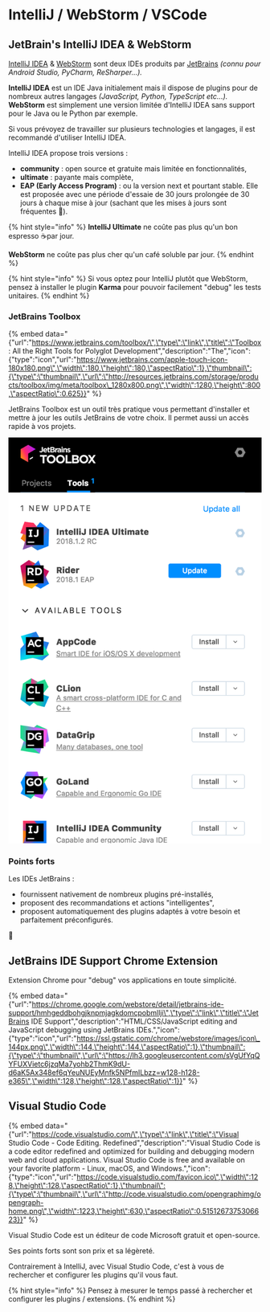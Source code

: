 # IntelliJ / WebStorm / VSCode

## JetBrain's IntelliJ IDEA & WebStorm

[IntelliJ IDEA](https://www.jetbrains.com/idea/) & [WebStorm](https://www.jetbrains.com/webstorm/) sont deux IDEs produits par [JetBrains](https://www.jetbrains.com/) _\(connu pour Android Studio, PyCharm, ReSharper...\)._

**IntelliJ IDEA** est un IDE Java initialement mais il dispose de plugins pour de nombreux autres langages _\(JavaScript, Python, TypeScript etc...\)._  
**WebStorm** est simplement une version limitée d'IntelliJ IDEA sans support pour le Java ou le Python par exemple.

Si vous prévoyez de travailler sur plusieurs technologies et langages, il est recommandé d'utiliser IntelliJ IDEA.

IntelliJ IDEA propose trois versions :

* **community** : open source et gratuite mais limitée en fonctionnalités,
* **ultimate** : payante mais complète,
* **EAP \(Early Access Program\)** : ou la version next et pourtant stable. Elle est proposée avec une période d'essaie de 30 jours prolongée de 30 jours à chaque mise à jour \(sachant que les mises à jours sont fréquentes 🎉\).

{% hint style="info" %}
**IntelliJ Ultimate** ne coûte pas plus qu'un bon espresso ☕️par jour.

**WebStorm** ne coûte pas plus cher qu'un café soluble par jour.
{% endhint %}

{% hint style="info" %}
Si vous optez pour IntelliJ plutôt que WebStorm, pensez à installer le plugin **Karma** pour pouvoir facilement "debug" les tests unitaires.
{% endhint %}

### JetBrains Toolbox

{% embed data="{\"url\":\"https://www.jetbrains.com/toolbox/\",\"type\":\"link\",\"title\":\"Toolbox: All the Right Tools for Polyglot Development\",\"description\":\"The\",\"icon\":{\"type\":\"icon\",\"url\":\"https://www.jetbrains.com/apple-touch-icon-180x180.png\",\"width\":180,\"height\":180,\"aspectRatio\":1},\"thumbnail\":{\"type\":\"thumbnail\",\"url\":\"http://resources.jetbrains.com/storage/products/toolbox/img/meta/toolbox\_1280x800.png\",\"width\":1280,\"height\":800,\"aspectRatio\":0.625}}" %}

JetBrains Toolbox est un outil très pratique vous permettant d'installer et mettre à jour les outils JetBrains de votre choix. Il permet aussi un accès rapide à vos projets.

![JetBrains Toolbox](../.gitbook/assets/jetbrains-toolbox.png)

### Points forts

Les IDEs JetBrains :

* fournissent nativement de nombreux plugins pré-installés,
* proposent des recommandations et actions "intelligentes",
* proposent automatiquement des plugins adaptés à votre besoin et parfaitement préconfigurés.



## JetBrains IDE Support Chrome Extension

Extension Chrome pour "debug" vos applications en toute simplicité.

{% embed data="{\"url\":\"https://chrome.google.com/webstore/detail/jetbrains-ide-support/hmhgeddbohgjknpmjagkdomcpobmllji\",\"type\":\"link\",\"title\":\"JetBrains IDE Support\",\"description\":\"HTML/CSS/JavaScript editing and JavaScript debugging using JetBrains IDEs.\",\"icon\":{\"type\":\"icon\",\"url\":\"https://ssl.gstatic.com/chrome/webstore/images/icon\_144px.png\",\"width\":144,\"height\":144,\"aspectRatio\":1},\"thumbnail\":{\"type\":\"thumbnail\",\"url\":\"https://lh3.googleusercontent.com/sVgUfYqQYFUXVietc6jzqMa7yohb2ThmK9dU-d6aK5Ax348ef6qYeuNUEyMnfk5NPfmILbzz=w128-h128-e365\",\"width\":128,\"height\":128,\"aspectRatio\":1}}" %}

## Visual Studio Code

{% embed data="{\"url\":\"https://code.visualstudio.com/\",\"type\":\"link\",\"title\":\"Visual Studio Code - Code Editing. Redefined\",\"description\":\"Visual Studio Code is a code editor redefined and optimized for building and debugging modern web and cloud applications.  Visual Studio Code is free and available on your favorite platform - Linux, macOS, and Windows.\",\"icon\":{\"type\":\"icon\",\"url\":\"https://code.visualstudio.com/favicon.ico\",\"width\":128,\"height\":128,\"aspectRatio\":1},\"thumbnail\":{\"type\":\"thumbnail\",\"url\":\"http://code.visualstudio.com/opengraphimg/opengraph-home.png\",\"width\":1223,\"height\":630,\"aspectRatio\":0.5151267375306623}}" %}

Visual Studio Code est un éditeur de code Microsoft gratuit et open-source.

Ses points forts sont son prix et sa légèreté.

Contrairement à IntelliJ, avec Visual Studio Code, c'est à vous de rechercher et configurer les plugins qu'il vous faut.

{% hint style="info" %}
Pensez à mesurer le temps passé à rechercher et configurer les plugins / extensions.
{% endhint %}

